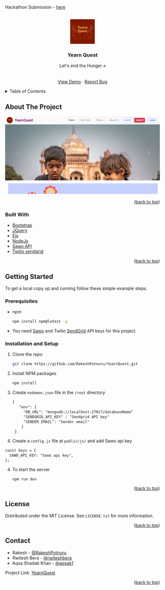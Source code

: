 <div id="top"></div>

Hackathon Submission - [here](https://devpost.com/software/yearnquest)

<!-- PROJECT LOGO -->
<br />
<div align="center">
  <a href="https://github.com/RakeshPotnuru/YearnQuest">
    <img src="public/images/title.png" alt="Logo" width="80" height="80">
  </a>

<h3 align="center">Yearn Quest</h3>

  <p align="center">
    Let's end the Hunger ✊
    <br />
    <!-- <a href="https://github.com/RakeshPotnuru/YearnQuest"><strong>Explore the docs »</strong></a> -->
    <br />
    <br />
    <a href="https://yearn-quest.herokuapp.com/">View Demo</a>
    ·
    <a href="https://github.com/RakeshPotnuru/YearnQuest/issues">Report Bug</a>
<!--     ·
    <a href="https://github.com/RakeshPotnuru/YearnQuest/issues">Request Feature</a> -->
  </p>
</div>

<!-- TABLE OF CONTENTS -->
<details>
  <summary>Table of Contents</summary>
  <ol>
    <li>
      <a href="#about-the-project">About The Project</a>
      <ul>
        <li><a href="#built-with">Built With</a></li>
      </ul>
    </li>
    <li>
      <a href="#getting-started">Getting Started</a>
      <ul>
        <li><a href="#prerequisites">Prerequisites</a></li>
        <li><a href="#installation">Installation</a></li>
      </ul>
    </li>
    <!-- <li><a href="#usage">Usage</a></li> -->
    <!-- <li><a href="#roadmap">Roadmap</a></li> -->
    <!-- <li><a href="#contributing">Contributing</a></li> -->
    <li><a href="#license">License</a></li>
    <li><a href="#contact">Contact</a></li>
    <!-- <li><a href="#acknowledgments">Acknowledgments</a></li> -->
  </ol>
</details>

<!-- ABOUT THE PROJECT -->

## About The Project

[![Yearn Quest][product-screenshot]](https://example.com)

<p align="right">(<a href="#top">back to top</a>)</p>

### Built With

- [Bootstrap](https://getbootstrap.com)
- [JQuery](https://jquery.com)
- [Ejs](https://ejs.co)
- [NodeJs](https://nodejs.org)
- [Sawo API](https://sawolabs.com)
- [Twilio sendgrid](https://sendgrid.com)

<p align="right">(<a href="#top">back to top</a>)</p>

<!-- GETTING STARTED -->

## Getting Started

To get a local copy up and running follow these simple example steps.

### Prerequisites

- npm

  ```sh
  npm install npm@latest -g
  ```

- You need [Sawo](https://sawolabs.com) and Twilio [SendGrid](https://sendgrid.com) API keys for this project.

### Installation and Setup

1. Clone the repo

   ```sh
   git clone https://github.com/RakeshPotnuru/YearnQuest.git
   ```

2. Install NPM packages

   ```sh
   npm install
   ```

3. Create `nodemon.json` file in the `/root` directory

   ```
   {
      "env": {
        "DB_URL": "mongodb://localhost:27017/databaseName"
        "SENDGRID_API_KEY" : "Sendgrid API key"
        "SENDER_EMAIL": "Sender email"
       }
    }
   ```

4. Create a `config.js` file at `public/js/` and add Sawo api key

  ```
  const keys = {
    SAWO_API_KEY: "Sawo api key",
  };
  ```

4. To start the server

   ```
   npm run dev
   ```

<p align="right">(<a href="#top">back to top</a>)</p>

<!-- LICENSE -->

## License

Distributed under the MIT License. See `LICENSE.txt` for more information.

<p align="right">(<a href="#top">back to top</a>)</p>

<!-- CONTACT -->

## Contact

- Rakesh - [@RakeshPotnuru](https://github.com/RakeshPotnuru)
- Rwitesh Bera - [@rwiteshbera](https://github.com/rwiteshbera)
- Aqsa Shadab Khan - [@aqsak1](https://github.com/aqsak1)

Project Link: [YearnQuest](https://github.com/RakeshPotnuru/YearnQuest)

<p align="right">(<a href="#top">back to top</a>)</p>

<!-- ACKNOWLEDGMENTS -->

<!-- ## Acknowledgments

- []()
- []()
- []()

<p align="right">(<a href="#top">back to top</a>)</p> -->

<!-- MARKDOWN LINKS & IMAGES -->
<!-- https://www.markdownguide.org/basic-syntax/#reference-style-links -->

[contributors-shield]: https://img.shields.io/github/contributors/RakeshPotnuru/YearnQuest.svg?style=for-the-badge
[contributors-url]: https://github.com/RakeshPotnuru/YearnQuest/graphs/contributors
[forks-shield]: https://img.shields.io/github/forks/RakeshPotnuru/YearnQuest.svg?style=for-the-badge
[forks-url]: https://github.com/RakeshPotnuru/YearnQuest/network/members
[stars-shield]: https://img.shields.io/github/stars/RakeshPotnuru/YearnQuest.svg?style=for-the-badge
[stars-url]: https://github.com/RakeshPotnuru/YearnQuest/stargazers
[issues-shield]: https://img.shields.io/github/issues/RakeshPotnuru/YearnQuest.svg?style=for-the-badge
[issues-url]: https://github.com/RakeshPotnuru/YearnQuest/issues
[license-shield]: https://img.shields.io/github/license/RakeshPotnuru/YearnQuest.svg?style=for-the-badge
[license-url]: https://github.com/RakeshPotnuru/YearnQuest/blob/master/LICENSE.txt
[linkedin-shield]: https://img.shields.io/badge/-LinkedIn-black.svg?style=for-the-badge&logo=linkedin&colorB=555
[linkedin-url]: https://linkedin.com/in/linkedin_username
[product-screenshot]: public/images/homePage.png
